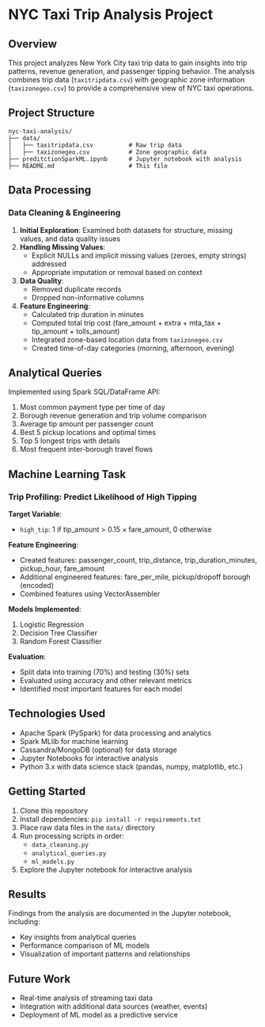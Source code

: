 # NYC Taxi Trip Analysis Project

## Overview
This project analyzes New York City taxi trip data to gain insights into trip patterns, revenue generation, and passenger tipping behavior. The analysis combines trip data (`taxitripdata.csv`) with geographic zone information (`taxizonegeo.csv`) to provide a comprehensive view of NYC taxi operations.

## Project Structure
```
nyc-taxi-analysis/
├── data/
│   ├── taxitripdata.csv          # Raw trip data
│   ├── taxizonegeo.csv           # Zone geographic data
├── preditctionSparkML.ipynb      # Jupyter notebook with analysis            
├── README.md                     # This file
```

## Data Processing
### Data Cleaning & Engineering
1. **Initial Exploration**: Examined both datasets for structure, missing values, and data quality issues
2. **Handling Missing Values**:
   - Explicit NULLs and implicit missing values (zeroes, empty strings) addressed
   - Appropriate imputation or removal based on context
3. **Data Quality**:
   - Removed duplicate records
   - Dropped non-informative columns
4. **Feature Engineering**:
   - Calculated trip duration in minutes
   - Computed total trip cost (fare_amount + extra + mta_tax + tip_amount + tolls_amount)
   - Integrated zone-based location data from `taxizonegeo.csv`
   - Created time-of-day categories (morning, afternoon, evening)

## Analytical Queries
Implemented using Spark SQL/DataFrame API:
1. Most common payment type per time of day
2. Borough revenue generation and trip volume comparison
3. Average tip amount per passenger count
4. Best 5 pickup locations and optimal times
5. Top 5 longest trips with details
6. Most frequent inter-borough travel flows

## Machine Learning Task
### Trip Profiling: Predict Likelihood of High Tipping
**Target Variable**:
- `high_tip`: 1 if tip_amount > 0.15 × fare_amount, 0 otherwise

**Feature Engineering**:
- Created features: passenger_count, trip_distance, trip_duration_minutes, pickup_hour, fare_amount
- Additional engineered features: fare_per_mile, pickup/dropoff borough (encoded)
- Combined features using VectorAssembler

**Models Implemented**:
1. Logistic Regression
2. Decision Tree Classifier
3. Random Forest Classifier

**Evaluation**:
- Split data into training (70%) and testing (30%) sets
- Evaluated using accuracy and other relevant metrics
- Identified most important features for each model

## Technologies Used
- Apache Spark (PySpark) for data processing and analytics
- Spark MLlib for machine learning
- Cassandra/MongoDB (optional) for data storage
- Jupyter Notebooks for interactive analysis
- Python 3.x with data science stack (pandas, numpy, matplotlib, etc.)

## Getting Started
1. Clone this repository
2. Install dependencies: `pip install -r requirements.txt`
3. Place raw data files in the `data/` directory
4. Run processing scripts in order:
   - `data_cleaning.py`
   - `analytical_queries.py`
   - `ml_models.py`
5. Explore the Jupyter notebook for interactive analysis

## Results
Findings from the analysis are documented in the Jupyter notebook, including:
- Key insights from analytical queries
- Performance comparison of ML models
- Visualization of important patterns and relationships

## Future Work
- Real-time analysis of streaming taxi data
- Integration with additional data sources (weather, events)
- Deployment of ML model as a predictive service
